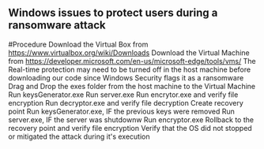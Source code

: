 ## Windows issues to protect users during a ransomware attack

#Procedure
  Download the Virtual Box from https://www.virtualbox.org/wiki/Downloads
  Download the Virtual Machine from https://developer.microsoft.com/en-us/microsoft-edge/tools/vms/
  The Real-time protection may need to be turned off in the host machine before downloading our code since Windows Security flags it as a ransomware
  Drag and Drop the exes folder from the host machine to the Virtual Machine
  Run keysGenerator.exe
  Run server.exe
  Run encrytor.exe and verify file encryption
  Run decryptor.exe and verify file decryption
  Create recovery point
  Run keysGenerator.exe, IF the previous keys were removed
  Run server.exe, IF the server was shutdownw
  Run encryptor.exe
  Rollback to the recovery point and verify file encryption
  Verify that the OS did not stopped or mitigated the attack during it's execution
